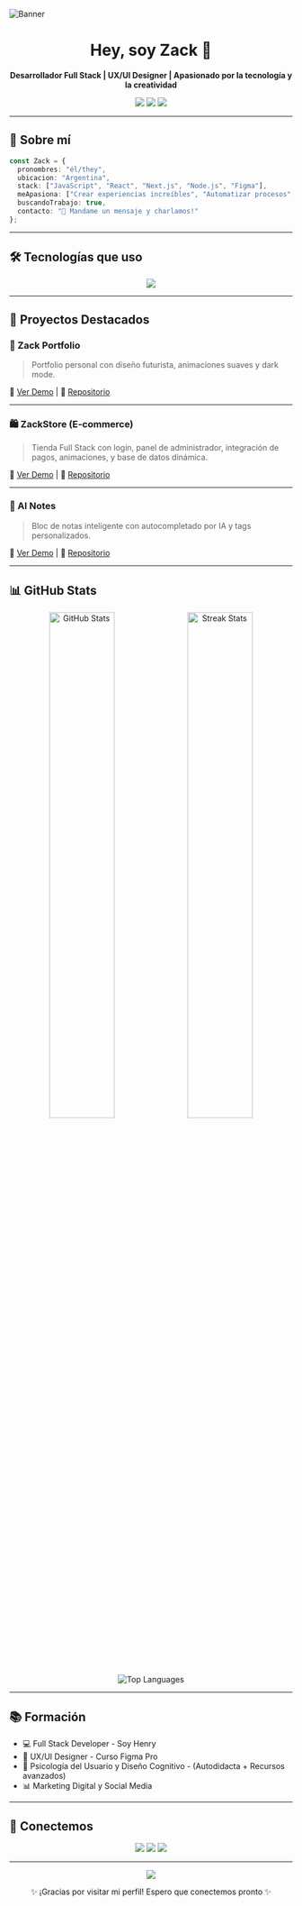 ![Banner](https://i.imgur.com/U7G84Gp.png)

<h1 align="center">Hey, soy Zack 🖤</h1>

<p align="center">
  <strong>Desarrollador Full Stack | UX/UI Designer | Apasionado por la tecnología y la creatividad</strong>
</p>

<p align="center">
  <img src="https://img.shields.io/badge/Portfolio-ZackDev.tech-%2300DFD8?style=for-the-badge"/>
  <img src="https://img.shields.io/badge/Email-zack.dev%40email.com-%2300DFD8?style=for-the-badge"/>
  <img src="https://img.shields.io/badge/LinkedIn-ZackLinkedIn-%2300DFD8?style=for-the-badge"/>
</p>

---

## 🧠 Sobre mí

```ts
const Zack = {
  pronombres: "él/they",
  ubicacion: "Argentina",
  stack: ["JavaScript", "React", "Next.js", "Node.js", "Figma"],
  meApasiona: ["Crear experiencias increíbles", "Automatizar procesos", "Aprender cada día"],
  buscandoTrabajo: true,
  contacto: "📩 Mandame un mensaje y charlamos!"
};
```

---

## 🛠️ Tecnologías que uso

<p align="center">
  <img src="https://skillicons.dev/icons?i=js,ts,react,nextjs,nodejs,express,mongodb,postgresql,figma,html,css,tailwind,git,github,vercel,redux,docker" />
</p>

---

## 🚀 Proyectos Destacados

### 🎨 Zack Portfolio
> Portfolio personal con diseño futurista, animaciones suaves y dark mode.

🔗 [Ver Demo](https://zackdev.tech) | 📁 [Repositorio](https://github.com/zackdev/portfolio)

---

### 🛍️ ZackStore (E-commerce)
> Tienda Full Stack con login, panel de administrador, integración de pagos, animaciones, y base de datos dinámica.

🔗 [Ver Demo](https://zackstore.vercel.app) | 📁 [Repositorio](https://github.com/zackdev/zackstore)

---

### 🧠 AI Notes
> Bloc de notas inteligente con autocompletado por IA y tags personalizados.

🔗 [Ver Demo](https://ainotes-zack.vercel.app) | 📁 [Repositorio](https://github.com/zackdev/ainotes)

---

## 📊 GitHub Stats

<p align="center">
  <img src="https://github-readme-stats.vercel.app/api?username=zackdev&show_icons=true&theme=radical&hide_border=true&bg_color=0d1117" alt="GitHub Stats" width="48%"/>
  <img src="https://github-readme-streak-stats.herokuapp.com?user=zackdev&theme=radical&hide_border=true&background=0d1117" alt="Streak Stats" width="48%"/>
</p>

<p align="center">
  <img src="https://github-readme-stats.vercel.app/api/top-langs/?username=zackdev&layout=compact&theme=radical&hide_border=true&bg_color=0d1117" alt="Top Languages"/>
</p>

---

## 📚 Formación

- 💻 Full Stack Developer - Soy Henry
- 📐 UX/UI Designer - Curso Figma Pro
- 🧠 Psicología del Usuario y Diseño Cognitivo - (Autodidacta + Recursos avanzados)
- 📊 Marketing Digital y Social Media

---

## 🤝 Conectemos

<p align="center">
  <a href="https://www.linkedin.com/in/zackdev" target="_blank"><img src="https://img.shields.io/badge/LinkedIn-Connect-%2300DFD8?style=for-the-badge&logo=linkedin" /></a>
  <a href="mailto:zack.dev@email.com"><img src="https://img.shields.io/badge/Email-Contact-%2300DFD8?style=for-the-badge&logo=gmail" /></a>
  <a href="https://www.instagram.com/zack.dev" target="_blank"><img src="https://img.shields.io/badge/Instagram-@zack.dev-%23E1306C?style=for-the-badge&logo=instagram&logoColor=white" /></a>
</p>

---

<p align="center">
  <img src="https://readme-typing-svg.herokuapp.com/?lines=Bienvenido+a+mi+universo+Tech+💻;Hablemos+de+ideas+y+código...&center=true&width=500&height=45&color=00DFD8&vCenter=true" />
</p>

<p align="center">
  ✨ ¡Gracias por visitar mi perfil! Espero que conectemos pronto ✨
</p>
